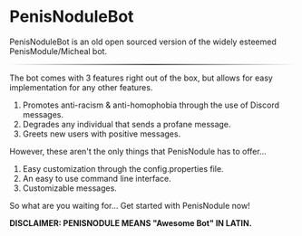 # PenisNoduleBot

<p>PenisNoduleBot is an old open sourced version of the widely esteemed PenisModule/Micheal bot.</p>
<div style="width: 100%; background-image: linear-gradient(to right, rgba(76,76,76,0), rgba(76,76,76,1), rgba(76,76,76,0)); height: 2px;"></div>
<p>The bot comes with 3 features right out of the box, but allows for easy implementation for any other features.</p>
<ol>
<li>Promotes anti-racism & anti-homophobia through the use of Discord messages.</li>
<li>Degrades any individual that sends a profane message.</li>
<li>Greets new users with positive messages.</li>
</ol>
<p>However, these aren't the only things that PenisNodule has to offer...</p>
<ol>
<li>Easy customization through the config.properties file.</li>
<li>An easy to use command line interface.</li>
<li>Customizable messages.</li>
</ol>
<p>So what are you waiting for... Get started with PenisNodule now!</p>

**DISCLAIMER: PENISNODULE MEANS "Awesome Bot" IN LATIN.**